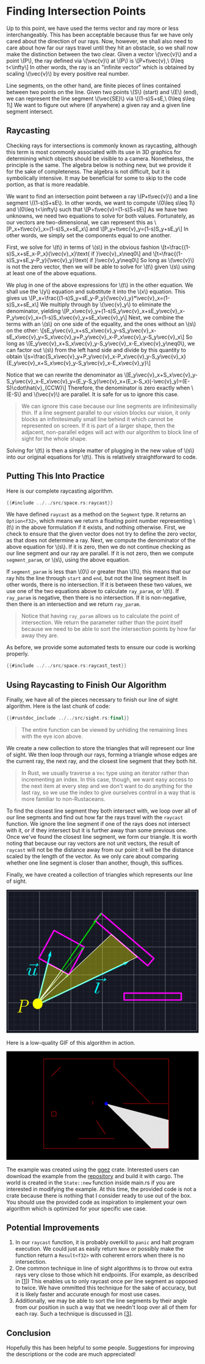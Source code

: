 # Finding Intersection Points

Up to this point, we have used the terms vector and ray more or less interchangeably. This has been acceptable because thus far we have only cared about the direction of our rays. Now, however, we shall also need to care about how far our rays travel until they hit an obstacle, so we shall now make the distinction between the two clear. Given a vector \\(\vec{v}\\) and a point \\(P\\), the ray defined via \\(\vec{v}\\) at \\(P\\) is
\\[P+t\vec{v},\ 0\leq t<\infty\\]
In other words, the ray is an "infinite vector" which is obtained by scaling \\(\vec{v}\\) by every positive real number. 

Line segments, on the other hand, are finite pieces of lines contained between two points on the line. Given two points \\(S\\) (start) and \\(E\\) (end), we can represent the line segment \\(\vec{SE}\\) via
\\[(1-s)S+sE,\ 0\leq s\leq 1\\]
We want to figure out where (if anywhere) a given ray and a given line segment intersect.

## Raycasting

Checking rays for intersections is commonly known as raycasting, although this term is most commonly associated with its use in 3D graphics for determining which objects should be visible to a camera. Nonetheless, the principle is the same. The algebra below is nothing new, but we provide it for the sake of completeness. The algebra is not difficult, but it is symbolically intensive. It may be beneficial for some to skip to the code portion, as that is more readable.

We want to find an intersection point between a ray \\(P+t\vec{v}\\) and a line segment \\((1-s)S+sE\\). In other words, we want to compute \\(0\leq s\leq 1\\) and \\(0\leq t<\infty\\) such that
\\[P+t\vec{v}=(1-s)S+sE\\]
As we have two unknowns, we need two equations to solve for both values. Fortunately, as our vectors are two-dimensional, we can represent this as
\\[P\_x+t\vec{v}\_x=(1-s)S\_x+sE\_x\\]
and
\\[P\_y+t\vec{v}\_y=(1-s)S\_y+sE\_y\\]
In other words, we simply set the components equal to one another.

First, we solve for \\(t\\) in terms of \\(s\\) in the obvious fashion
\\[t=\frac{(1-s)S\_x+sE\_x-P\_x}{\vec{v}\_x}\text{ if }\vec{v}\_x\neq0\\]
and
\\[t=\frac{(1-s)S\_y+sE\_y-P\_y}{\vec{v}\_y}\text{ if }\vec{v}\_y\neq0\\]
So long as \\(\vec{v}\\) is not the zero vector, then we will be able to solve for \\(t\\) given \\(s\\) using at least one of the above equations.

We plug in one of the above expressions for \\(t\\) in the other equation. We shall use the \\(y\\) equation and substitute it into the \\(x\\) equation. This gives us
\\[P\_x+\frac{(1-s)S\_y+sE\_y-P\_y}{\vec{v}\_y}*\vec{v}\_x=(1-s)S\_x+sE\_x\\]
We multiply through by \\(\vec{v}\_y\\) to eliminate the denominator, yielding
\\[P\_x\vec{v}\_y+(1-s)S\_y\vec{v}\_x+sE\_y\vec{v}\_x-P\_y\vec{v}\_x=(1-s)S\_x\vec{v}\_y+sE\_x\vec{v}\_y\\]
Next, we combine the terms with an \\(s\\) on one side of the equality, and the ones without an \\(s\\) on the other:
\\[sE\_y\vec{v}\_x+sS\_x\vec{v}\_y-sS\_y\vec{v}\_x-sE\_x\vec{v}\_y=S\_x\vec{v}\_y+P\_y\vec{v}\_x-P\_x\vec{v}\_y-S\_y\vec{v}\_x\\]
So long as \\(E\_y\vec{v}\_x+S\_x\vec{v}\_y-S\_y\vec{v}\_x-E\_x\vec{v}\_y\neq0\\), we can factor out \\(s\\) from the left hand side and divide by this quantity to obtain
\\[s=\frac{S\_x\vec{v}\_y+P\_y\vec{v}\_x-P\_x\vec{v}\_y-S\_y\vec{v}\_x}{E\_y\vec{v}\_x+S\_x\vec{v}\_y-S\_y\vec{v}\_x-E\_x\vec{v}\_y}\\]

Notice that we can rewrite the denominator as
\\[E\_y\vec{v}\_x+S\_x\vec{v}\_y-S\_y\vec{v}\_x-E\_x\vec{v}\_y=(E\_y-S\_y)\vec{v}\_x+(E\_x-S\_x)(-\vec{v}\_y)=(E-S)\cdot\hat{v}\_{CCW}\\]
Therefore, the denominator is zero exactly when \\(E-S\\) and \\(\vec{v}\\) are parallel. It is safe for us to ignore this case.

> We can ignore this case because our line segments are infinitesimally thin. If a line segment parallel to our vision blocks our vision, it only blocks an infinitesimally small line behind it which cannot be represented on screen. If it is part of a larger shape, then the adjacent, non-parallel edges will act with our algorithm to block line of sight for the whole shape.

Solving for \\(t\\) is then a simple matter of plugging in the new value of \\(s\\) into our original equations for \\(t\\). This is relatively straightforward to code.

## Putting This Into Practice

Here is our complete raycasting algorithm.

```rust
{{#include ../../src/space.rs:raycast}}
```

We have defined `raycast` as a method on the `Segment` type. It returns an `Option<f32>`, which means we return a floating point number representing \\(t\\) in the above formulation if it exists, and nothing otherwise. First, we check to ensure that the given vector does not try to define the zero vector, as that does not determine a ray. Next, we compute the denominator of the above equation for \\(s\\). If it is zero, then we do not continue checking as our line segment and our ray are parallel. If it is not zero, then we compute `segment_param`, or \\(s\\), using the above equation. 

If `segment_param` is less than \\(0\\) or greater than \\(1\\), this means that our ray hits the line through `start` and `end`, but not the line segment itself. In other words, there is no intersection. If it is between these two values, we use one of the two equations above to calculate `ray_param`, or \\(t\\). If `ray_param` is negative, then there is no intersection. If it is non-negative, then there is an intersection and we return `ray_param`.

>Notice that having `ray_param` allows us to calculate the point of intersection. We return the parameter rather than the point itself because we need to be able to sort the intersection points by how far away they are.

As before, we provide some automated tests to ensure our code is working properly.

```rust
{{#include ../../src/space.rs:raycast_test}}
```

## Using Raycasting to Finish Our Algorithm

Finally, we have all of the pieces necessary to finish our line of sight algorithm. Here is the last chunk of code:

```rust
{{#rustdoc_include ../../src/sight.rs:final}}
```

>The entire function can be viewed by unhiding the remaining lines with the eye icon above.

We create a new collection to store the triangles that will represent our line of sight. We then loop through our rays, forming a triangle whose edges are the current ray, the next ray, and the closest line segment that they both hit.

>In Rust, we usually traverse a `Vec` type using an iterator rather than incrementing an index. In this case, though, we want easy access to the next item at every step and we don't want to do anything for the last ray, so we use the index to give ourselves control in a way that is more familiar to non-Rustaceans.

To find the closest line segment they both intersect with, we loop over all of our line segments and find out how far the rays travel with the `raycast` function. We ignore the line segment if one of the rays does not intersect with it, or if they intersect but it is further away than some previous one. Once we've found the closest line segment, we form our triangle. It is worth noting that because our ray vectors are not unit vectors, the result of `raycast` will not be the distance away from our point: it will be the distance scaled by the length of the vector. As we only care about comparing whether one line segment is closer than another, though, this suffices.

Finally, we have created a collection of triangles which represents our line of sight.

![Final line of sight representation](./images/final.png "Our line of sight represented as a list of triangles")

Here is a low-quality GIF of this algorithm in action.

![Line of Sight GIF](./images/example.gif "A gif showcasing an example of the algorithm in action.")

The example was created using the [ggez](https://crates.io/crates/ggez) crate. Interested users can download the example from the [repository](https://github.com/basstabs/2d-line-of-sight) and build it with cargo. The world is created in the `State::new` function inside main.rs if you are interested in modifying the example. At this time, the provided code is not a crate because there is nothing that I consider ready to use out of the box. You should use the provided code as inspiration to implement your own algorithm which is optimized for your specific use case.

## Potential Improvements

1. In our `raycast` function, it is probably overkill to `panic` and halt program execution. We could just as easily return `None` or possibly make the function return a `Result<f32>` with coherent errors when there is no intersection.
2. One common technique in line of sight algorithms is to throw out extra rays very close to those which hit endpoints. (For example, as described in [[1](https://ncase.me/sight-and-light/)]) This enables us to only raycast once per line segment as opposed to twice. We have ommitted this technique for the sake of accuracy, but it is likely faster and accurate enough for most use cases.
3. Additionally, we may be able to sort the line segments by their angle from our position in such a way that we needn't loop over all of them for each ray. Such a technique is discussed in [[3](https://www.redblobgames.com/articles/visibility/)].

## Conclusion

Hopefully this has been helpful to some people. Suggestions for improving the descriptions or the code are much appreciated!
